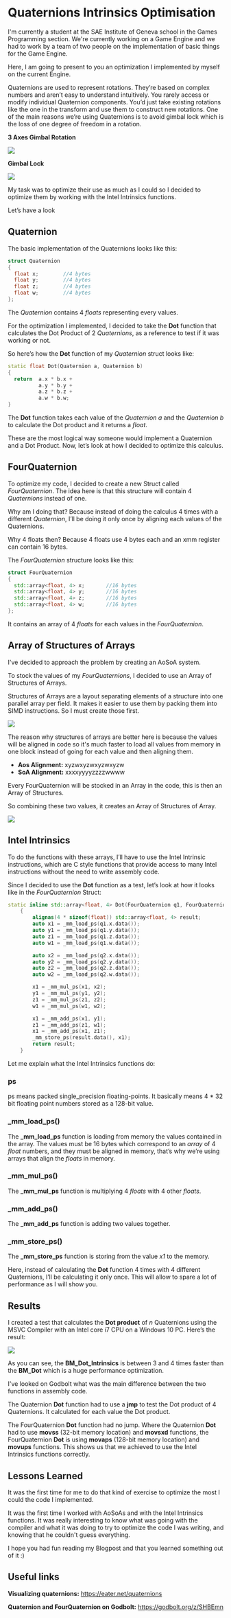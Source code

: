 # Quaternions Intrinsics Optimisation
I'm currently a student at the SAE Institute of Geneva school in the Games Programming section. We're currently working on a Game Engine and we had to work by a team of two people on the implementation of basic things for the Game Engine.

Here, I am going to present to you an optimization I implemented by myself on the current Engine.

Quaternions are used to represent rotations. They’re based on complex numbers and aren’t easy to understand intuitively. You rarely access or modify individual Quaternion components. You’d just take existing rotations like the one in the transform and use them to construct new rotations. One of the main reasons we’re using Quaternions is to avoid gimbal lock which is the loss of one degree of freedom in a rotation.

**3 Axes Gimbal Rotation**

![](https://upload.wikimedia.org/wikipedia/commons/5/5a/Gimbal_3_axes_rotation.gif)

**Gimbal Lock**

![](https://upload.wikimedia.org/wikipedia/commons/4/49/Gimbal_Lock_Plane.gif)


<!--- Show a picture illustrating quaternions and rotations --->

My task was to optimize their use as much as I could so I decided to optimize them by working with the Intel Intrinsics functions.

Let’s have a look

## Quaternion
The basic implementation of the Quaternions looks like this:

```cpp
struct Quaternion
{
  float x;        //4 bytes
  float y;        //4 bytes
  float z;        //4 bytes
  float w;        //4 bytes
};
```

<!--- Show in code the implementation --->

The *Quaternion* contains 4 *floats* representing every values.

For the optimization I implemented, I decided to take the **Dot** function that calculates the Dot Product of 2 *Quaternions*, as a reference to test if it was working or not.

So here’s how the **Dot** function of my *Quaternion* struct looks like:
```cpp
static float Dot(Quaternion a, Quaternion b)
{
  return  a.x * b.x +
          a.y * b.y +
          a.z * b.z +
          a.w * b.w;
}
```

The **Dot** function takes each value of the *Quaternion a* and the *Quaternion b* to calculate the Dot product and it returns a *float*.

These are the most logical way someone would implement a Quaternion and a Dot Product. Now, let’s look at how I decided to optimize this calculus.

## FourQuaternion
To optimize my code, I decided to create a new Struct called *FourQuaternion*. The idea here is that this structure will contain 4 *Quaternions* instead of one.

Why am I doing that? Because instead of doing the calculus 4 times with a different *Quaternion*, I’ll be doing it only once by aligning each values of the Quaternions.

Why 4 floats then? Because 4 floats use 4 bytes each and an xmm register can contain 16 bytes.

The *FourQuaternion* structure looks like this:

```cpp
struct FourQuaternion
{
  std::array<float, 4> x;       //16 bytes
  std::array<float, 4> y;       //16 bytes
  std::array<float, 4> z;       //16 bytes
  std::array<float, 4> w;       //16 bytes
};
```
<!--- Show in code the implementation --->

It contains an array of 4 *floats* for each values in the *FourQuaternion*.

## Array of Structures of Arrays
I've decided to approach the problem by creating an AoSoA system.

To stock the values of my *FourQuaternions*, I decided to use an Array of Structures of Arrays.
<!--- explain more about AoS SoA and AoSoA --->
Structures of Arrays are a layout separating elements of a structure into one parallel array per field. It makes it easier to use them by packing them into SIMD instructions. So I must create those first.

![](ScalarVsSIMD.png)

The reason why structures of arrays are better here is because the values will be aligned in code so it's much faster to load all values from memory in one block instead of going for each value and then aligning them.

- **Aos Alignment:** xyzwxyzwxyzwxyzw
- **SoA Alignment:** xxxxyyyyzzzzwwww

Every FourQuaternion will be stocked in an Array in the code, this is then an Array of Structures.

So combining these two values, it creates an Array of Structures of Array.

![](FourQuaternionsAoSoA.png)

## Intel Intrinsics
To do the functions with these arrays, I’ll have to use the Intel Intrinsic instructions, which are C style functions that provide access to many Intel instructions without the need to write assembly code. 

Since I decided to use the **Dot** function as a test, let’s look at how it looks like in the *FourQuaternion* Struct:
```cpp
static inline std::array<float, 4> Dot(FourQuaternion q1, FourQuaternion q2)
	{
		alignas(4 * sizeof(float)) std::array<float, 4> result;
		auto x1 = _mm_load_ps(q1.x.data());
		auto y1 = _mm_load_ps(q1.y.data());
		auto z1 = _mm_load_ps(q1.z.data());
		auto w1 = _mm_load_ps(q1.w.data());

		auto x2 = _mm_load_ps(q2.x.data());
		auto y2 = _mm_load_ps(q2.y.data());
		auto z2 = _mm_load_ps(q2.z.data());
		auto w2 = _mm_load_ps(q2.w.data());

		x1 = _mm_mul_ps(x1, x2);
		y1 = _mm_mul_ps(y1, y2);
		z1 = _mm_mul_ps(z1, z2);
		w1 = _mm_mul_ps(w1, w2);

		x1 = _mm_add_ps(x1, y1);
		z1 = _mm_add_ps(z1, w1);
		x1 = _mm_add_ps(x1, z1);
		_mm_store_ps(result.data(), x1);
		return result;
	}
```
<!--- Show in code the implementation --->

Let me explain what the Intel Intrinsics functions do:
### ps
ps means packed single_precision floating-points. It basically means 4 * 32 bit floating point numbers stored as a 128-bit value.

### _mm_load_ps()
The **_mm_load_ps** function is loading from memory the values contained in the array. The values must be 16 bytes which correspond to an *array* of 4 *float* numbers, and they must be aligned in memory, that’s why we’re using arrays that align the *floats* in memory.

### _mm_mul_ps()
The  **_mm_mul_ps** function is multiplying 4 *floats* with 4 other *floats*.

### _mm_add_ps()
The **_mm_add_ps** function is adding two values together.

### _mm_store_ps()
The **_mm_store_ps** function is storing from the value *x1* to the memory.

Here, instead of calculating the **Dot** function 4 times with 4 different Quaternions, I’ll be calculating it only once. This will allow to spare a lot of performance as I will show you.

## Results
I created a test that calculates the **Dot product** of *n* Quaternions using the MSVC Compiler with an Intel core i7 CPU on a Windows 10 PC. Here’s the result:

<!--- Show a graphic of the code --->
![](ResultQuatIntrinsicsGraph.png)

As you can see, the **BM_Dot_Intrinsics** is between 3 and 4 times faster than the **BM_Dot** which is a huge performance optimization.

I've looked on Godbolt what was the main difference between the two functions in assembly code.

The Quaternion **Dot** function had to use a **jmp** to test the Dot product of 4 Quaternions. It calculated for each value the Dot product.

The FourQuaternion **Dot** function had no jump. Where the Quaternion **Dot** had to use **movss** (32-bit memory location) and **movsxd** functions, the FourQuaternion **Dot** is using **movaps** (128-bit memory location) and **movups** functions. This shows us that we achieved to use the Intel Intrinsics functions correctly.

## Lessons Learned
It was the first time for me to do that kind of exercise to optimize the most I could the code I implemented.

It was the first time I worked with AoSoAs and with the Intel Intrinsics functions. It was really interesting to know what was going with the compiler and what it was doing to try to optimize the code I was writing, and knowing that he couldn't guess everything.

I hope you had fun reading my Blogpost and that you learned something out of it :)

## Useful links
**Visualizing quaternions:** https://eater.net/quaternions

**Quaternion and FourQuaternion on Godbolt:** https://godbolt.org/z/SHBEmn 


<!--- Conclusion --->
